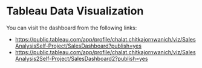 # Tableau Data Visualization

You can visit the dashboard from the following links: 

- https://public.tableau.com/app/profile/chalat.chitkajornwanich/viz/SalesAnalysisSelf-Project/SalesDashboard?publish=yes
- https://public.tableau.com/app/profile/chalat.chitkajornwanich/viz/SalesAnalysis2Self-Project/SalesDashboard2?publish=yes
